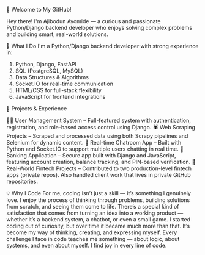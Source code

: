 👋 Welcome to My GitHub!

Hey there! I'm Ajibodun Ayomide — a curious and passionate Python/Django backend developer who enjoys solving complex problems and building smart, real-world solutions.

🧠 What I Do
I'm a Python/Django backend developer with strong experience in:
1. Python, Django, FastAPI
2. SQL (PostgreSQL, MySQL)
3. Data Structures & Algorithms
4. Socket.IO for real-time communication
5. HTML/CSS for full-stack flexibility
6. JavaScript for frontend integrations

🚀 Projects & Experience

🧑‍💻 User Management System – Full-featured system with authentication, registration, and role-based access control using Django.
🕷️ Web Scraping Projects – Scraped and processed data using both Scrapy pipelines and Selenium for dynamic content.
💬 Real-time Chatroom App – Built with Python and Socket.IO to support multiple users chatting in real time.
🏦 Banking Application – Secure app built with Django and JavaScript, featuring account creation, balance tracking, and PIN-based verification.
💼 Real-World Fintech Projects – Contributed to two production-level fintech apps (private repos). Also handled client work that lives in private GitHub repositories.

💡 Why I Code
For me, coding isn’t just a skill — it’s something I genuinely love. I enjoy the process of thinking through problems, building solutions from scratch, and seeing them come to life. There’s a special kind of satisfaction that comes from turning an idea into a working product — whether it’s a backend system, a chatbot, or even a small game.
I started coding out of curiosity, but over time it became much more than that. It’s become my way of thinking, creating, and expressing myself. Every challenge I face in code teaches me something — about logic, about systems, and even about myself. I find joy in every line of code.

